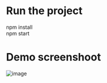 # Run the project
  npm install <br/>
  npm start
# Demo screenshoot
![image](https://github.com/cynthiaguan/react-todo/blob/master/gif/Assignment.gif)
